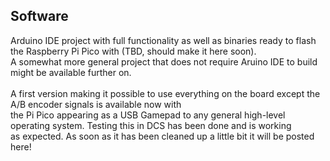 ## Software

Arduino IDE project with full functionality as well as binaries ready to flash the Raspberry Pi Pico with (TBD, should make it here soon).<br>
A somewhat more general project that does not require Aruino IDE to build might be available further on.
<br><br>
A first version making it possible to use everything on the board except the A/B encoder signals is available now with <br>
the Pi Pico appearing as a USB Gamepad to any general high-level operating system. Testing this in DCS has been done and is working<br>
as expected. As soon as it has been cleaned up a little bit it will be posted here!

